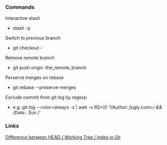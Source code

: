 ### Commands

Interactive stash
* stash -p 

Switch to previous branch
* git checkout -

Remove remote branch
* git push origin :the_remote_branch

Perserve merges on rebase
* git rebase --preserve-merges

Exclude commit from git log by regexp
* e.g. git log --color=always -z | awk -v RS=\\0 '!/Author:.*fugly.com>/ && /Date:.* Sun /'

### Links
[Difference between HEAD / Working Tree / Index in Git](http://stackoverflow.com/questions/3689838/difference-between-head-working-tree-index-in-git)
